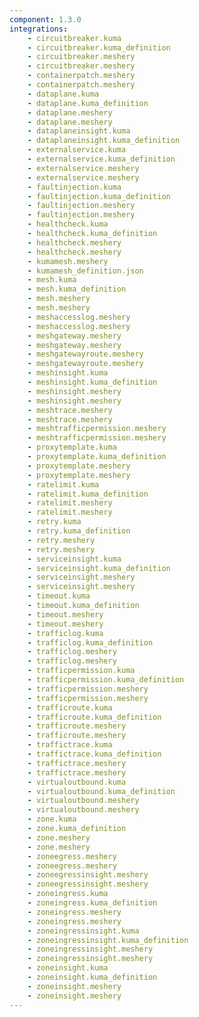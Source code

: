 ```yaml
---
component: 1.3.0
integrations:
    - circuitbreaker.kuma
    - circuitbreaker.kuma_definition
    - circuitbreaker.meshery
    - circuitbreaker.meshery
    - containerpatch.meshery
    - containerpatch.meshery
    - dataplane.kuma
    - dataplane.kuma_definition
    - dataplane.meshery
    - dataplane.meshery
    - dataplaneinsight.kuma
    - dataplaneinsight.kuma_definition
    - externalservice.kuma
    - externalservice.kuma_definition
    - externalservice.meshery
    - externalservice.meshery
    - faultinjection.kuma
    - faultinjection.kuma_definition
    - faultinjection.meshery
    - faultinjection.meshery
    - healthcheck.kuma
    - healthcheck.kuma_definition
    - healthcheck.meshery
    - healthcheck.meshery
    - kumamesh.meshery
    - kumamesh_definition.json
    - mesh.kuma
    - mesh.kuma_definition
    - mesh.meshery
    - mesh.meshery
    - meshaccesslog.meshery
    - meshaccesslog.meshery
    - meshgateway.meshery
    - meshgateway.meshery
    - meshgatewayroute.meshery
    - meshgatewayroute.meshery
    - meshinsight.kuma
    - meshinsight.kuma_definition
    - meshinsight.meshery
    - meshinsight.meshery
    - meshtrace.meshery
    - meshtrace.meshery
    - meshtrafficpermission.meshery
    - meshtrafficpermission.meshery
    - proxytemplate.kuma
    - proxytemplate.kuma_definition
    - proxytemplate.meshery
    - proxytemplate.meshery
    - ratelimit.kuma
    - ratelimit.kuma_definition
    - ratelimit.meshery
    - ratelimit.meshery
    - retry.kuma
    - retry.kuma_definition
    - retry.meshery
    - retry.meshery
    - serviceinsight.kuma
    - serviceinsight.kuma_definition
    - serviceinsight.meshery
    - serviceinsight.meshery
    - timeout.kuma
    - timeout.kuma_definition
    - timeout.meshery
    - timeout.meshery
    - trafficlog.kuma
    - trafficlog.kuma_definition
    - trafficlog.meshery
    - trafficlog.meshery
    - trafficpermission.kuma
    - trafficpermission.kuma_definition
    - trafficpermission.meshery
    - trafficpermission.meshery
    - trafficroute.kuma
    - trafficroute.kuma_definition
    - trafficroute.meshery
    - trafficroute.meshery
    - traffictrace.kuma
    - traffictrace.kuma_definition
    - traffictrace.meshery
    - traffictrace.meshery
    - virtualoutbound.kuma
    - virtualoutbound.kuma_definition
    - virtualoutbound.meshery
    - virtualoutbound.meshery
    - zone.kuma
    - zone.kuma_definition
    - zone.meshery
    - zone.meshery
    - zoneegress.meshery
    - zoneegress.meshery
    - zoneegressinsight.meshery
    - zoneegressinsight.meshery
    - zoneingress.kuma
    - zoneingress.kuma_definition
    - zoneingress.meshery
    - zoneingress.meshery
    - zoneingressinsight.kuma
    - zoneingressinsight.kuma_definition
    - zoneingressinsight.meshery
    - zoneingressinsight.meshery
    - zoneinsight.kuma
    - zoneinsight.kuma_definition
    - zoneinsight.meshery
    - zoneinsight.meshery
---
```

